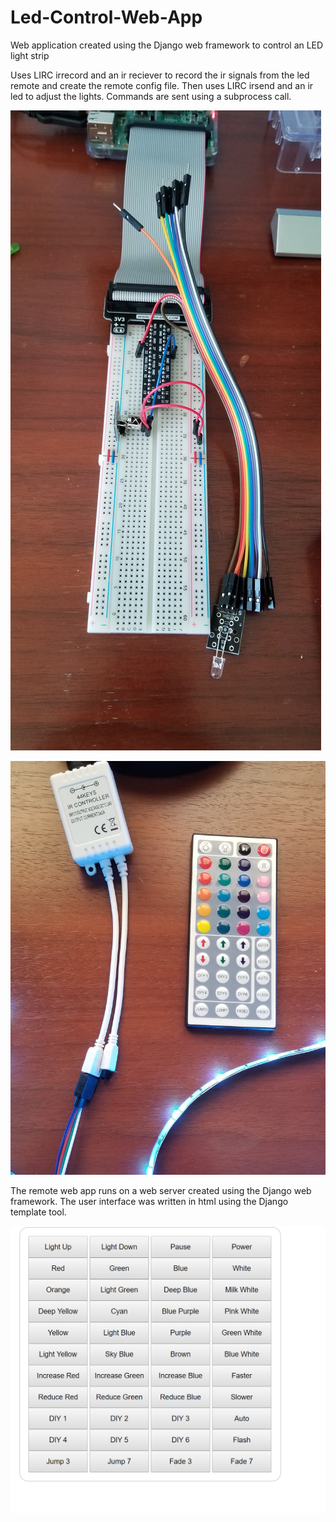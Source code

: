 # Led-Control-Web-App
Web application created using the Django web framework to control an LED light strip

Uses LIRC irrecord and an ir reciever to record the ir signals from the led remote and create the remote config file. Then uses LIRC irsend and an ir led to adjust the lights. Commands are sent using a subprocess call.

![alt text](Wiring.jpg "IR Reciever and IR LED") 

![alt text](Led.jpg "Led strip and controller")

The remote web app runs on a web server created using the Django web framework. The user interface was written in html using the Django template tool.

![alt text](WebApp.PNG "44 Key Led Remote")
